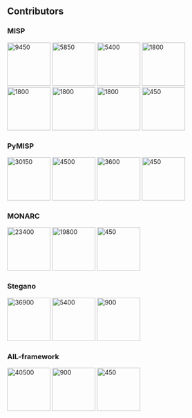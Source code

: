 

## Contributors

### MISP

<!-- contributors-MISP starts -->
<a href="https://github.com/Jakub Onderka"><img src="https://avatars3.githubusercontent.com/u/163343?s=100&v=4" title="9450" width="100px" /></a>
<a href="https://github.com/iglocska"><img src="https://avatars1.githubusercontent.com/u/3668672?s=100&v=4" title="5850" width="100px" /></a>
<a href="https://github.com/chrisr3d"><img src="https://avatars2.githubusercontent.com/u/16307976?s=100&v=4" title="5400" width="100px" /></a>
<a href="https://github.com/mokaddem"><img src="https://avatars3.githubusercontent.com/u/6977223?s=100&v=4" title="1800" width="100px" /></a>
<a href="https://github.com/Steve Clement"><img src="https://avatars3.githubusercontent.com/u/362025?s=100&v=4" title="1800" width="100px" /></a>
<a href="https://github.com/Richard van den Berg"><img src="https://avatars1.githubusercontent.com/u/1461970?s=100&v=4" title="1800" width="100px" /></a>
<a href="https://github.com/Alexandre Dulaunoy"><img src="https://avatars2.githubusercontent.com/u/3309?s=100&v=4" title="1800" width="100px" /></a>
<a href="https://github.com/Alex Resnick"><img src="https://avatars2.githubusercontent.com/u/13125104?s=100&v=4" title="450" width="100px" /></a>
<!-- contributors-MISP ends -->


### PyMISP

<!-- contributors-PyMISP starts -->
<a href="https://github.com/Raphaël Vinot"><img src="https://avatars1.githubusercontent.com/u/248875?s=100&v=4" title="30150" width="100px" /></a>
<a href="https://github.com/VVX7"><img src="https://avatars2.githubusercontent.com/u/46228229?s=100&v=4" title="4500" width="100px" /></a>
<a href="https://github.com/Christophe Vandeplas"><img src="https://avatars0.githubusercontent.com/u/1073662?s=100&v=4" title="3600" width="100px" /></a>
<a href="https://github.com/Sebastian Wagner"><img src="https://avatars1.githubusercontent.com/u/25031221?s=100&v=4" title="450" width="100px" /></a>
<!-- contributors-PyMISP ends -->


### MONARC

<!-- contributors-MONARC starts -->
<a href="https://github.com/Cédric Bonhomme"><img src="https://avatars1.githubusercontent.com/u/465400?s=100&v=4" title="23400" width="100px" /></a>
<a href="https://github.com/Ruslan Baidan"><img src="https://avatars2.githubusercontent.com/u/3246171?s=100&v=4" title="19800" width="100px" /></a>
<a href="https://github.com/Jerome Lombardi"><img src="https://avatars1.githubusercontent.com/u/18661517?s=100&v=4" title="450" width="100px" /></a>
<!-- contributors-MONARC ends -->


### Stegano

<!-- contributors-stegano starts -->
<a href="https://github.com/Cédric Bonhomme"><img src="https://avatars1.githubusercontent.com/u/465400?s=100&v=4" title="36900" width="100px" /></a>
<a href="https://github.com/AdrienCos"><img src="https://avatars1.githubusercontent.com/u/25573947?s=100&v=4" title="5400" width="100px" /></a>
<a href="https://github.com/Peter Justin"><img src="https://avatars2.githubusercontent.com/u/1510708?s=100&v=4" title="900" width="100px" /></a>
<!-- contributors-stegano ends -->


### AIL-framework

<!-- contributors-AIL-framework starts -->
<a href="https://github.com/Terrtia"><img src="https://avatars2.githubusercontent.com/u/8857208?s=100&v=4" title="40500" width="100px" /></a>
<a href="https://github.com/Alexandre Dulaunoy"><img src="https://avatars2.githubusercontent.com/u/3309?s=100&v=4" title="900" width="100px" /></a>
<a href="https://github.com/Ronald Teijeira Fernandez"><img src="https://avatars2.githubusercontent.com/u/10974337?s=100&v=4" title="450" width="100px" /></a>
<!-- contributors-AIL-framework ends -->
